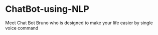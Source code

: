 # ChatBot-using-NLP
Meet Chat Bot Bruno who is designed to make your life easier by single voice command
